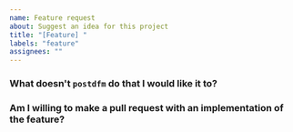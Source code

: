 ```yaml
---
name: Feature request
about: Suggest an idea for this project
title: "[Feature] "
labels: "feature"
assignees: ""
---
```


### What doesn't `postdfm` do that I would like it to?

### Am I willing to make a pull request with an implementation of the feature?
